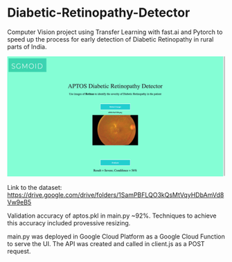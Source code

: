 # Diabetic-Retinopathy-Detector

Computer Vision project using Transfer Learning with fast.ai and Pytorch to speed up the process for early detection of Diabetic Retinopathy in rural parts of India.

![](templates/Diabetic-Retinopathy.png)

Link to the dataset:
https://drive.google.com/drive/folders/1SamPBFLQO3kQsMtVqyHDbAmVd8Vw9eB5

Validation accuracy of aptos.pkl in main.py ~92%. Techniques to achieve this accuracy included provessive resizing.

main.py was deployed in Google Cloud Platform as a Google Cloud Function to serve the UI. The API was created and called in client.js as a POST request.
